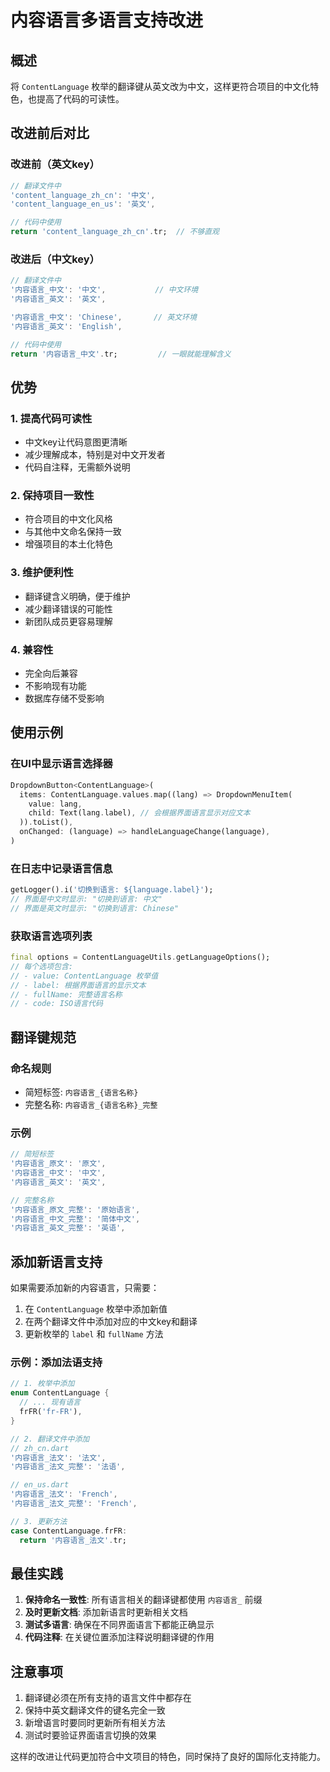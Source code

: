 # 内容语言多语言支持改进

## 概述

将 `ContentLanguage` 枚举的翻译键从英文改为中文，这样更符合项目的中文化特色，也提高了代码的可读性。

## 改进前后对比

### 改进前（英文key）
```dart
// 翻译文件中
'content_language_zh_cn': '中文',
'content_language_en_us': '英文',

// 代码中使用
return 'content_language_zh_cn'.tr;  // 不够直观
```

### 改进后（中文key）
```dart
// 翻译文件中
'内容语言_中文': '中文',           // 中文环境
'内容语言_英文': '英文',

'内容语言_中文': 'Chinese',       // 英文环境
'内容语言_英文': 'English',

// 代码中使用
return '内容语言_中文'.tr;         // 一眼就能理解含义
```

## 优势

### 1. 提高代码可读性
- 中文key让代码意图更清晰
- 减少理解成本，特别是对中文开发者
- 代码自注释，无需额外说明

### 2. 保持项目一致性
- 符合项目的中文化风格
- 与其他中文命名保持一致
- 增强项目的本土化特色

### 3. 维护便利性
- 翻译键含义明确，便于维护
- 减少翻译错误的可能性
- 新团队成员更容易理解

### 4. 兼容性
- 完全向后兼容
- 不影响现有功能
- 数据库存储不受影响

## 使用示例

### 在UI中显示语言选择器
```dart
DropdownButton<ContentLanguage>(
  items: ContentLanguage.values.map((lang) => DropdownMenuItem(
    value: lang,
    child: Text(lang.label), // 会根据界面语言显示对应文本
  )).toList(),
  onChanged: (language) => handleLanguageChange(language),
)
```

### 在日志中记录语言信息
```dart
getLogger().i('切换到语言: ${language.label}'); 
// 界面是中文时显示: "切换到语言: 中文"
// 界面是英文时显示: "切换到语言: Chinese"
```

### 获取语言选项列表
```dart
final options = ContentLanguageUtils.getLanguageOptions();
// 每个选项包含:
// - value: ContentLanguage 枚举值
// - label: 根据界面语言的显示文本
// - fullName: 完整语言名称
// - code: ISO语言代码
```

## 翻译键规范

### 命名规则
- 简短标签: `内容语言_{语言名称}`
- 完整名称: `内容语言_{语言名称}_完整`

### 示例
```dart
// 简短标签
'内容语言_原文': '原文',
'内容语言_中文': '中文',
'内容语言_英文': '英文',

// 完整名称
'内容语言_原文_完整': '原始语言',
'内容语言_中文_完整': '简体中文',
'内容语言_英文_完整': '英语',
```

## 添加新语言支持

如果需要添加新的内容语言，只需要：

1. 在 `ContentLanguage` 枚举中添加新值
2. 在两个翻译文件中添加对应的中文key和翻译
3. 更新枚举的 `label` 和 `fullName` 方法

### 示例：添加法语支持
```dart
// 1. 枚举中添加
enum ContentLanguage {
  // ... 现有语言
  frFR('fr-FR'),
}

// 2. 翻译文件中添加
// zh_cn.dart
'内容语言_法文': '法文',
'内容语言_法文_完整': '法语',

// en_us.dart  
'内容语言_法文': 'French',
'内容语言_法文_完整': 'French',

// 3. 更新方法
case ContentLanguage.frFR:
  return '内容语言_法文'.tr;
```

## 最佳实践

1. **保持命名一致性**: 所有语言相关的翻译键都使用 `内容语言_` 前缀
2. **及时更新文档**: 添加新语言时更新相关文档
3. **测试多语言**: 确保在不同界面语言下都能正确显示
4. **代码注释**: 在关键位置添加注释说明翻译键的作用

## 注意事项

1. 翻译键必须在所有支持的语言文件中都存在
2. 保持中英文翻译文件的键名完全一致
3. 新增语言时要同时更新所有相关方法
4. 测试时要验证界面语言切换的效果

这样的改进让代码更加符合中文项目的特色，同时保持了良好的国际化支持能力。 
